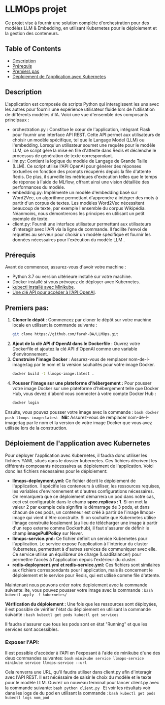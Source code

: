 # LLMOps projet

Ce projet vise à fournir une solution complète d'orchestration pour des modèles LLM &amp; Embedding, en utilisant Kubernetes pour le déploiement et la gestion des conteneurs.
## Table of Contents

- [Description](#description)
- [Prérequis](#prérequis)
- [Premiers pas](#premier-pas)
- [Déploiement de l'application avec Kubernetes](#déploiement-de-lapplication-avec-kubernetes)

  
## Description
L'application est composée de scripts Python qui interagissent les uns avec les autres pour fournir une expérience utilisateur fluide lors de l'utilisation de différents modèles d'IA. Voici une vue d'ensemble des composants principaux :

* orchestration.py : Constitue le cœur de l'application, intégrant Flask pour fournir une interface API REST. Cette API permet aux utilisateurs de choisir un modèle spécifique, tel que le Langage Model (LLM) ou l'embedding. Lorsqu'un utilisateur soumet une requête pour le modèle LLM, ce script gère la mise en file d'attente dans Redis et déclenche le processus de génération de texte correspondant.
* llm.py:  Contient la logique du modèle de Langage de Grande Taille (LLM). Ce script utilise l'API OpenAI pour générer des réponses textuelles en fonction des prompts récupérés depuis la file d'attente Redis. De plus, il surveille les métriques d'exécution telles que le temps de réponse à l'aide de MLflow, offrant ainsi une vision détaillée des performances du modèle.
* embedding.py: Implémente un modèle d'embedding basé sur Word2Vec, un algorithme permettant d'apprendre à intégrer des mots à partir d'un corpus de textes. Les modèles Word2Vec nécessitent beaucoup de texte, par exemple l'ensemble du corpus Wikipédia. Néanmoins, nous démontrerons les principes en utilisant un petit exemple de texte.
* client.py: Fournit une interface utilisateur permettant aux utilisateurs d'interagir avec l'API via la ligne de commande. Il facilite l'envoi de requêtes au serveur pour choisir un modèle spécifique et fournir les données nécessaires pour l'exécution du modèle LLM .

## Prérequis
Avant de commencer, assurez-vous d'avoir votre machine :
- Python 3.7 ou version ultérieure installé sur votre machine.
- Docker installé si vous prévoyez de déployer avec Kubernetes.
- [kubectl installé avec Minikube](https://kubernetes.io/docs/tasks/tools/).
- [Une clé API pour accéder à l'API OpenAI](https://platform.openai.com/account/api-keys).

## Premiers pas: 

1. **Cloner le dépôt** : Commencez par cloner le dépôt sur votre machine locale en utilisant la commande suivante :
   ```bash
   git clone https://github.com/farah-BA/LLMOps.git

2. **Ajout de la clé API d'OpenAI dans le Dockerfile** : Ouvrez votre Dockerfile et ajoutez la clé API d'OpenAI comme une variable d'environnement.
3. **Construire l'image Docker** : Assurez-vous de remplacer nom-de-l-image:tag par le nom et la version souhaités pour votre image Docker. 
   ```bash
   docker build -t llmops-image:latest .
4. **Pousser l'image sur une plateforme d'hébergement :** Pour pousser votre image Docker sur une plateforme d'hébergement telle que Docker Hub, vous devez d'abord vous connecter à votre compte Docker Hub :
    ```bash
    docker login
    ```

Ensuite, vous pouvez pousser votre image avec la commande :
    ```bash
    docker push llmops-image:latest
    ```
 **NB:** Assurez-vous de remplacer nom-de-l-image:tag par le nom et la version de votre image Docker que vous avez utilisée lors de la construction.


## Déploiement de l'application avec Kubernetes
Pour déployer l'application avec Kubernetes, il faudra donc utiliser les fichiers YAML situés dans le dossier kubernetes. Ces fichiers décrivent les différents composants nécessaires au déploiement de l'application.
Voici donc les fichiers nécessaires pour le déploiement:

- **llmops-deployment.yml:** Ce fichier décrit le déploiement de l'application. Il spécifie les conteneurs à utiliser, les ressources requises, les variables d'environnement et d'autres configurations nécessaires. On remarquera que ce déploiement démarrera un pod dans notre cas, ceci est configurable dans le champ **spec.replicas : 1**. Si on met la valeur 2 par exemple cela signifira le démarrage de 3 pods, et dans chacun de ces pods, un conteneur est créé à partir de l'image llmops-image qui vient d'être construite.
Si on souhaite que Kubernetes utilise l'image construite localement (au lieu de télécharger une image à partir d'un repo externe comme Dockerhub), il faut s'assurer de définir le champ **imagePullPolicy** sur Never.
- **llmops-service.yml:** Ce fichier définit un service Kubernetes pour l'application. Le service expose l'application à l'intérieur du cluster Kubernetes, permettant à d'autres services de communiquer avec elle. Ce service utilise un équilibreur de charge (LoadBalancer) pour permettre l'accès à l'application depuis l'extérieur du cluster. 
- **redis-deployment.yml et redis-service.yml:** Ces fichiers sont similaires aux fichiers correspondants pour l'application, mais ils concernent le déploiement et le service pour Redis, qui est utilisé comme file d'attente.

Maintenant nous pouvons créer notre deploiement avec la commande suivante:
ite, vous pouvez pousser votre image avec la commande :
    ```bash
    kubectl apply -f kubernetes/
    ```
    
**Vérification du déploiement :** Une fois que les ressources sont déployées, il est possible de vérifier l'état du déploiement en utilisant la commande suivante :
    ```bash
    kubectl get pods
    kubectl get services
    ```
    

Il faudra s'assurer que tous les pods sont en état "Running" et que les services sont accessibles.

### Exposer l'API: 
Il est possible d'accéder à l'API en l'exposant à l'aide de minikube d'une des deux commandes suivantes:
    ```bash
    minikube service llmops-service 
    minikube service llmops-service --url
    ```

Cela renverra une URL, qu'il faudra utiliser dans client.py afin d'interagir avec l'API REST. Il est nécéssaire de saisir le choix du modèle et le texte pour le modèle LLM. 
Ouvrez un nouveau terminal pour lancer client.py avec la commande suivante:
    ```bash
    python client.py
    ```
Et voir les résultats voir dans les logs de du pod en utilisant la commande :
    ```bash
    kubectl get pods
    kubectl logs nom_pod
    ```